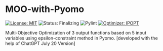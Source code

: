 # MOO-with-Pyomo
[![License: MIT](https://img.shields.io/badge/License-MIT-blueviolet.svg)](https://opensource.org/licenses/MIT)
![Status: Finalizing](https://img.shields.io/badge/Status-Finalizing-yellowgreen.svg)
![Pylint](https://img.shields.io/badge/PyLint-7.77/10-yellow)
[![Optimizer: IPOPT](https://img.shields.io/badge/Optimizer-IPOPT-orange.svg)](https://github.com/armiro/MOO-with-Pyomo/tree/main/optimizer)

Multi-Objective Optimization of 3 output functions based on 5 input variables using epsilon-constraint method in Pyomo. [developed with the help of ChatGPT July 20 Version]
